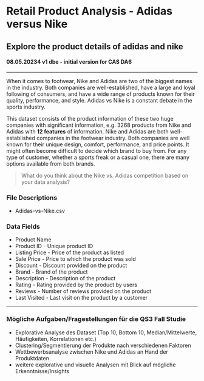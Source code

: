 # Retail Product Analysis - Adidas versus Nike

Explore the product details of adidas and nike
---  
#### 08.05.20234 v1 dbe - initial version for CAS DA6
---  
When it comes to footwear, Nike and Adidas are two of the biggest names in the industry. Both companies are well-established, have a large and loyal following of consumers, and have a wide range of products known for their quality, performance, and style. Adidas vs Nike is a constant debate in the sports industry. 

This dataset consists of the product information of these two huge companies with significant information, e.g. 3268 products from Nike and Adidas with **12 features** of information. 
Nike and Adidas are both well-established companies in the footwear industry. Both companies are well known for their unique design, comfort, performance, and price points. It might often become difficult to decide which brand to buy from. For any type of customer, whether a sports freak or a casual one, there are many options available from both brands.  

> What do you think about the Nike vs. Adidas competition based on your data analysis?



### File Descriptions  
+ Adidas-vs-Nike.csv  

### Data Fields   
+ Product Name  
+ Product ID    - Unique product ID
+ Listing Price - Price of the product as listed
+ Sale Price    - Price to which the product was sold
+ Discount      - Discount provided on the product
+ Brand         - Brand of the product
+ Description   - Description of the product
+ Rating        - Rating provided by the product by users
+ Reviews       - Number of reviews provided on the product
+ Last Visited  - Last visit on the product by a customer


---   
### Mögliche Aufgaben/Fragestellungen für die QS3 Fall Studie    
+ Explorative Analyse des Dataset (Top 10, Bottom 10, Median/Mittelwerte, Häufigkeiten, Korrelationen etc.)
+ Clustering/Segmentierung der Produkte nach verschiedenen Faktoren   
+ Wettbewerbsanalyse zwischen Nike und Adidas an Hand der Produktdaten
+ weitere explorative und visuelle Analysen mit Blick auf mögliche Erkenntnisse/Insights